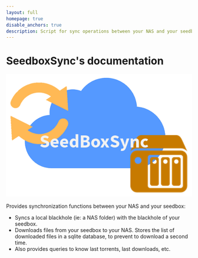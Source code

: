 ```yaml
---
layout: full
homepage: true
disable_anchors: true
description: Script for sync operations between your NAS and your seedbox.
---
```


# SeedboxSync's documentation

![SeedboxSync's logo](images/seedboxsync.png)

Provides synchronization functions between your NAS and your seedbox:

* Syncs a local blackhole (ie: a NAS folder) with the blackhole of your seedbox.
* Downloads files from your seedbox to your NAS. Stores the list of downloaded files in a sqlite database, to prevent to download a second time.
* Also provides queries to know last torrents, last downloads, etc.
